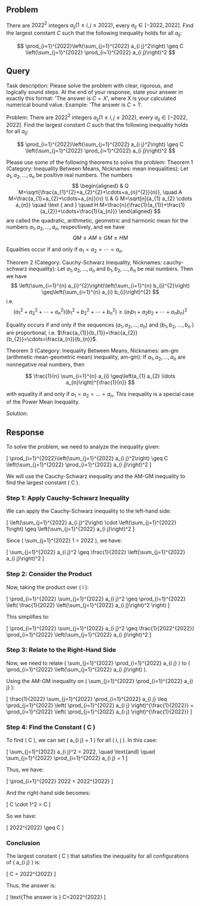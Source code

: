 ## Problem

There are $2022^2$ integers $a_{i j}(1 \leq i, j \leq 2022)$, every $a_{i j} \in[-2022,2022]$. Find the largest constant $C$ such that the following inequality holds for all $a_{i j}$:

$$
\prod_{i=1}^{2022}\left(\sum_{j=1}^{2022} a_{i j}^2\right) \geq C \left(\sum_{j=1}^{2022} \prod_{i=1}^{2022} a_{i j}\right)^2
$$

## Query

Task description: Please solve the problem with clear, rigorous, and logically sound steps. At the end of your response, state your answer in exactly this format: 'The answer is $C=X$', where X is your calculated numerical bound value. Example: 'The answer is $C=1$'.

Problem: There are $2022^2$ integers $a_{i j}(1 \leq i, j \leq 2022)$, every $a_{i j} \in[-2022,2022]$. Find the largest constant $C$ such that the following inequality holds for all $a_{i j}$:

$$
\prod_{i=1}^{2022}\left(\sum_{j=1}^{2022} a_{i j}^2\right) \geq C \left(\sum_{j=1}^{2022} \prod_{i=1}^{2022} a_{i j}\right)^2
$$

Please use some of the following theorems to solve the problem:
Theorem 1 (Category: Inequality Between Means, Nicknames: mean inequalities): Let $a_{1}, a_{2}, \ldots, a_{n}$ be positive real numbers. The numbers
$$
\begin{aligned}
& Q M=\sqrt{\frac{a_{1}^{2}+a_{2}^{2}+\cdots+a_{n}^{2}}{n}}, \quad A M=\frac{a_{1}+a_{2}+\cdots+a_{n}}{n} \\
& G M=\sqrt[n]{a_{1} a_{2} \cdots a_{n}} \quad \text { and } \quad H M=\frac{n}{\frac{1}{a_{1}}+\frac{1}{a_{2}}+\cdots+\frac{1}{a_{n}}}
\end{aligned}
$$
are called the quadratic, arithmetic, geometric and harmonic mean for the numbers $a_{1}, a_{2}, \ldots, a_{n}$, respectively, and we have
$$
Q M \geq A M \geq G M \geq H M
$$

Equalities occur if and only if $a_{1}=a_{2}=\cdots=a_{n}$.

Theorem 2 (Category: Cauchy-Schwarz Inequality, Nicknames: cauchy-schwarz inequality): Let $a_{1}, a_{2}, \ldots, a_{n}$ and $b_{1}, b_{2}$, $\ldots, b_{n}$ be real numbers. Then we have
$$
\left(\sum_{i=1}^{n} a_{i}^{2}\right)\left(\sum_{i=1}^{n} b_{i}^{2}\right) \geq\left(\sum_{i=1}^{n} a_{i} b_{i}\right)^{2}
$$
i.e.
$$
\left(a_{1}^{2}+a_{2}^{2}+\cdots+a_{n}^{2}\right)\left(b_{1}^{2}+b_{2}^{2}+\cdots+b_{n}^{2}\right) \geq\left(a_{1} b_{1}+a_{2} b_{2}+\cdots+a_{n} b_{n}\right)^{2}
$$

Equality occurs if and only if the sequences $\left(a_{1}, a_{2}, \ldots, a_{n}\right)$ and $\left(b_{1}, b_{2}\right.$, $\ldots, b_{n}$ ) are proportional, i.e. $\frac{a_{1}}{b_{1}}=\frac{a_{2}}{b_{2}}=\cdots=\frac{a_{n}}{b_{n}}$.

Theorem 3 (Category: Inequality Between Means, Nicknames: am-gm (arithmetic mean-geometric mean) inequality, am-gm): If $a_{1}, a_{2}, \ldots, a_{n}$ are nonnegative real numbers, then

$$
\frac{1}{n} \sum_{i=1}^{n} a_{i} \geq\left(a_{1} a_{2} \ldots a_{n}\right)^{\frac{1}{n}}
$$

with equality if and only if $a_{1}=a_{2}=\ldots=a_{n}$. This inequality is a special case of the Power Mean Inequality.

Solution:

## Response

To solve the problem, we need to analyze the inequality given:

\[
\prod_{i=1}^{2022}\left(\sum_{j=1}^{2022} a_{i j}^2\right) \geq C \left(\sum_{j=1}^{2022} \prod_{i=1}^{2022} a_{i j}\right)^2
\]

We will use the Cauchy-Schwarz inequality and the AM-GM inequality to find the largest constant \( C \).

### Step 1: Apply Cauchy-Schwarz Inequality

We can apply the Cauchy-Schwarz inequality to the left-hand side:

\[
\left(\sum_{j=1}^{2022} a_{i j}^2\right) \cdot \left(\sum_{j=1}^{2022} 1\right) \geq \left(\sum_{j=1}^{2022} a_{i j}\right)^2
\]

Since \( \sum_{j=1}^{2022} 1 = 2022 \), we have:

\[
\sum_{j=1}^{2022} a_{i j}^2 \geq \frac{1}{2022} \left(\sum_{j=1}^{2022} a_{i j}\right)^2
\]

### Step 2: Consider the Product

Now, taking the product over \( i \):

\[
\prod_{i=1}^{2022} \sum_{j=1}^{2022} a_{i j}^2 \geq \prod_{i=1}^{2022} \left( \frac{1}{2022} \left(\sum_{j=1}^{2022} a_{i j}\right)^2 \right)
\]

This simplifies to:

\[
\prod_{i=1}^{2022} \sum_{j=1}^{2022} a_{i j}^2 \geq \frac{1}{2022^{2022}} \prod_{i=1}^{2022} \left(\sum_{j=1}^{2022} a_{i j}\right)^2
\]

### Step 3: Relate to the Right-Hand Side

Now, we need to relate \( \sum_{j=1}^{2022} \prod_{i=1}^{2022} a_{i j} \) to \( \prod_{i=1}^{2022} \left(\sum_{j=1}^{2022} a_{i j}\right) \).

Using the AM-GM inequality on \( \sum_{j=1}^{2022} \prod_{i=1}^{2022} a_{i j} \):

\[
\frac{1}{2022} \sum_{j=1}^{2022} \prod_{i=1}^{2022} a_{i j} \leq \prod_{j=1}^{2022} \left( \prod_{i=1}^{2022} a_{i j} \right)^{\frac{1}{2022}} = \prod_{i=1}^{2022} \left( \prod_{j=1}^{2022} a_{i j} \right)^{\frac{1}{2022}}
\]

### Step 4: Find the Constant \( C \)

To find \( C \), we can set \( a_{i j} = 1 \) for all \( i, j \). In this case:

\[
\sum_{j=1}^{2022} a_{i j}^2 = 2022, \quad \text{and} \quad \sum_{j=1}^{2022} \prod_{i=1}^{2022} a_{i j} = 1
\]

Thus, we have:

\[
\prod_{i=1}^{2022} 2022 = 2022^{2022}
\]

And the right-hand side becomes:

\[
C \cdot 1^2 = C
\]

So we have:

\[
2022^{2022} \geq C
\]

### Conclusion

The largest constant \( C \) that satisfies the inequality for all configurations of \( a_{i j} \) is:

\[
C = 2022^{2022}
\]

Thus, the answer is:

\[
\text{The answer is } C=2022^{2022}
\]